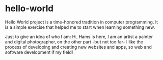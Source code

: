 # hello-world
Hello World project is a time-honored tradition in computer programming. It is a simple exercise that helped me to start when learning something new.

Just to give an idea of who I am:
Hi, Hams is here, I am an artist a painter and digital photographer, on the other part -but not too far- I like the process of developing and creating new websites and apps, so web and software development if my field!
